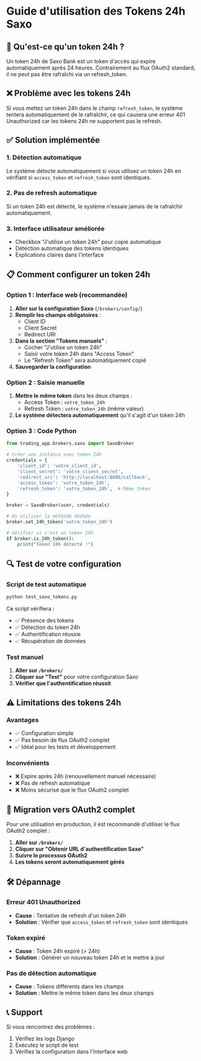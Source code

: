 # Guide d'utilisation des Tokens 24h Saxo

## 🔑 Qu'est-ce qu'un token 24h ?

Un token 24h de Saxo Bank est un token d'accès qui expire automatiquement après 24 heures. Contrairement au flux OAuth2 standard, il ne peut pas être rafraîchi via un refresh_token.

## ❌ Problème avec les tokens 24h

Si vous mettez un token 24h dans le champ `refresh_token`, le système tentera automatiquement de le rafraîchir, ce qui causera une erreur 401 Unauthorized car les tokens 24h ne supportent pas le refresh.

## ✅ Solution implémentée

### 1. Détection automatique
Le système détecte automatiquement si vous utilisez un token 24h en vérifiant si `access_token` et `refresh_token` sont identiques.

### 2. Pas de refresh automatique
Si un token 24h est détecté, le système n'essaie jamais de le rafraîchir automatiquement.

### 3. Interface utilisateur améliorée
- Checkbox "J'utilise un token 24h" pour copie automatique
- Détection automatique des tokens identiques
- Explications claires dans l'interface

## 📋 Comment configurer un token 24h

### Option 1 : Interface web (recommandée)

1. **Aller sur la configuration Saxo** (`/brokers/config/`)
2. **Remplir les champs obligatoires** :
   - Client ID
   - Client Secret  
   - Redirect URI
3. **Dans la section "Tokens manuels"** :
   - Cocher "J'utilise un token 24h"
   - Saisir votre token 24h dans "Access Token"
   - Le "Refresh Token" sera automatiquement copié
4. **Sauvegarder la configuration**

### Option 2 : Saisie manuelle

1. **Mettre le même token** dans les deux champs :
   - Access Token : `votre_token_24h`
   - Refresh Token : `votre_token_24h` (même valeur)
2. **Le système détectera automatiquement** qu'il s'agit d'un token 24h

### Option 3 : Code Python

```python
from trading_app.brokers.saxo import SaxoBroker

# Créer une instance avec token 24h
credentials = {
    'client_id': 'votre_client_id',
    'client_secret': 'votre_client_secret',
    'redirect_uri': 'http://localhost:8080/callback',
    'access_token': 'votre_token_24h',
    'refresh_token': 'votre_token_24h',  # Même token
}

broker = SaxoBroker(user, credentials)

# Ou utiliser la méthode dédiée
broker.set_24h_token('votre_token_24h')

# Vérifier si c'est un token 24h
if broker.is_24h_token():
    print("Token 24h détecté !")
```

## 🔍 Test de votre configuration

### Script de test automatique

```bash
python test_saxo_tokens.py
```

Ce script vérifiera :
- ✅ Présence des tokens
- ✅ Détection du token 24h
- ✅ Authentification réussie
- ✅ Récupération de données

### Test manuel

1. **Aller sur `/brokers/`**
2. **Cliquer sur "Test"** pour votre configuration Saxo
3. **Vérifier que l'authentification réussit**

## ⚠️ Limitations des tokens 24h

### Avantages
- ✅ Configuration simple
- ✅ Pas besoin de flux OAuth2 complet
- ✅ Idéal pour les tests et développement

### Inconvénients
- ❌ Expire après 24h (renouvellement manuel nécessaire)
- ❌ Pas de refresh automatique
- ❌ Moins sécurisé que le flux OAuth2 complet

## 🔄 Migration vers OAuth2 complet

Pour une utilisation en production, il est recommandé d'utiliser le flux OAuth2 complet :

1. **Aller sur `/brokers/`**
2. **Cliquer sur "Obtenir URL d'authentification Saxo"**
3. **Suivre le processus OAuth2**
4. **Les tokens seront automatiquement gérés**

## 🛠️ Dépannage

### Erreur 401 Unauthorized
- **Cause** : Tentative de refresh d'un token 24h
- **Solution** : Vérifier que `access_token` et `refresh_token` sont identiques

### Token expiré
- **Cause** : Token 24h expiré (> 24h)
- **Solution** : Générer un nouveau token 24h et le mettre à jour

### Pas de détection automatique
- **Cause** : Tokens différents dans les champs
- **Solution** : Mettre le même token dans les deux champs

## 📞 Support

Si vous rencontrez des problèmes :
1. Vérifiez les logs Django
2. Exécutez le script de test
3. Vérifiez la configuration dans l'interface web 